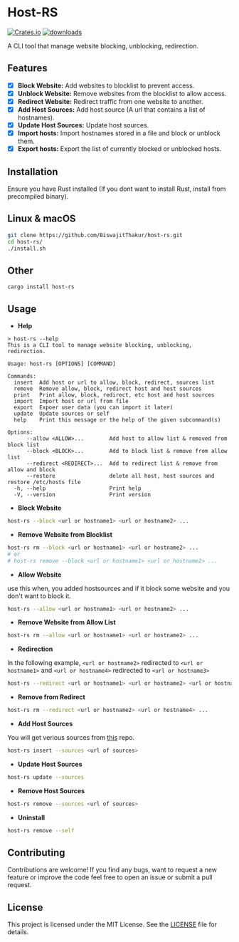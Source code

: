 # Host-RS

[![Crates.io](https://img.shields.io/crates/v/host-rs.svg)](https://crates.io/crates/host-rs)
[![downloads](https://img.shields.io/crates/d/host-rs.svg)](https://crates.io/crates/host-rs)

A CLI tool that manage website blocking, unblocking, redirection.

## Features

- [x] **Block Website:** Add websites to blocklist to prevent access.
- [x] **Unblock Website:** Remove websites from the blocklist to allow access.
- [x] **Redirect Website:** Redirect traffic from one website to another.
- [x] **Add Host Sources:** Add host source (A url that contains a list of hostnames).
- [x] **Update Host Sources:** Update host sources.
- [x] **Import hosts:** Import hostnames stored in a file and block or unblock them.
- [x] **Export hosts:** Export the list of currently blocked or unblocked hosts.

## Installation

Ensure you have Rust installed (If you dont want to install Rust, install from precompiled binary).

## Linux & macOS

```bash
git clone https://github.com/BiswajitThakur/host-rs.git
cd host-rs/
./install.sh
```

## Other

```
cargo install host-rs
```

## **Usage**

- **Help**

```
> host-rs --help
This is a CLI tool to manage website blocking, unblocking, redirection.

Usage: host-rs [OPTIONS] [COMMAND]

Commands:
  insert  Add host or url to allow, block, redirect, sources list
  remove  Remove allow, block, redirect host and host sources
  print   Print allow, block, redirect, etc host and host sources
  import  Import host or url from file
  export  Expoer user data (you can import it later)
  update  Update sources or self
  help    Print this message or the help of the given subcommand(s)

Options:
      --allow <ALLOW>...        Add host to allow list & removed from block list
      --block <BLOCK>...        Add to block list & remove from allow list
      --redirect <REDIRECT>...  Add to redirect list & remove from allow and block
      --restore                 delete all host, host sources and restore /etc/hosts file
  -h, --help                    Print help
  -V, --version                 Print version
```

- **Block Website**

```bash
host-rs --block <url or hostname1> <url or hostname2> ...
```

- **Remove Website from Blocklist**

```bash
host-rs rm --block <url or hostname1> <url or hostname2> ...
# or
# host-rs remove --block <url or hostname1> <url or hostname2> ...
```

- **Allow Website**

use this when, you added hostsources and if it block some website and you don't want to block it.

```bash
host-rs --allow <url or hostname1> <url or hostname2> ...
```

- **Remove Website from Allow List**

```bash
host-rs rm --allow <url or hostname1> <url or hostname2> ...
```

- **Redirection**

In the following example, `<url or hostname2>` redirected to `<url or hostname1>` and `<url or hostname4>` redirected to `<url or hostname3>`

```bash
host-rs --redirect <url or hostname1> <url or hostname2> <url or hostname3> <url or hostname4> ...
```

- **Remove from Redirect**

```bash
host-rs rm --redirect <url or hostname2> <url or hostname4> ...
```

- **Add Host Sources**

You will get verious sources from [this](https://github.com/StevenBlack/hosts) repo.

```bash
host-rs insert --sources <url of sources>
```

- **Update Host Sources**

```bash
host-rs update --sources
```

- **Remove Host Sources**

```bash
host-rs remove --sources <url of sources>
```

- **Uninstall**

```bash
host-rs remove --self
```

## **Contributing**

Contributions are welcome! If you find any bugs, want to request a new feature or improve the code feel free to open an issue or submit a pull request.

## License

This project is licensed under the MIT License. See the [LICENSE](./LICENSE) file for details.
